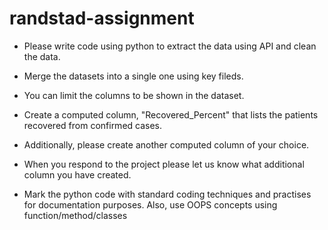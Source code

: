 # randstad-assignment

* Please write code using python to extract the data using API and clean the data.
* Merge the datasets into a single one using key fileds.
* You can limit the columns to be shown in the dataset.
* Create a computed column, "Recovered_Percent" that lists the patients recovered from confirmed cases. 
* Additionally, please create another computed column of your choice.
* When you respond to the project please let us know what additional column you have created.

* Mark the python code with standard coding techniques and practises for documentation purposes. Also, use OOPS concepts using function/method/classes

